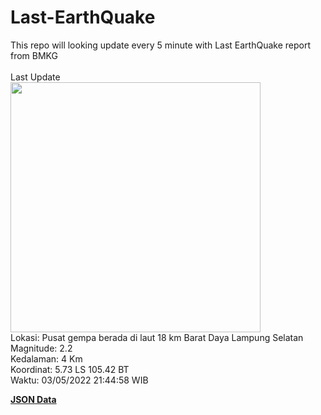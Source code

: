 # Last-EarthQuake
This repo will looking update every 5 minute with Last EarthQuake report from BMKG
<br>
<br>
Last Update
<br>
<img src="https://ews.bmkg.go.id/TEWS/data/20220503214458.mmi.jpg" width="400"/>
<br>
Lokasi: Pusat gempa berada di laut 18 km Barat Daya Lampung Selatan <br>
Magnitude: 2.2 <br>
Kedalaman: 4 Km <br>
Koordinat: 5.73 LS 105.42 BT <br>
Waktu: 03/05/2022 21:44:58 WIB <br>

<a href="./data/data.json">**JSON Data**</a>
